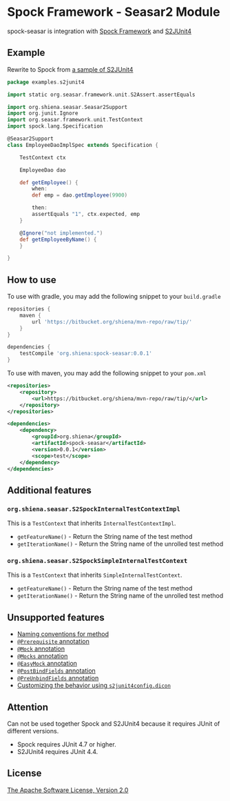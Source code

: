 # Spock Framework - Seasar2 Module

spock-seasar is integration with [Spock Framework](http://spockframework.org/)
and [S2JUnit4](http://s2container.seasar.org/2.4/ja/S2JUnit4.html)

## Example

Rewrite to Spock from [a sample of S2JUnit4](http://s2container.seasar.org/2.4/ja/S2JUnit4.html#sample)

```groovy
package examples.s2junit4

import static org.seasar.framework.unit.S2Assert.assertEquals

import org.shiena.seasar.Seasar2Support
import org.junit.Ignore
import org.seasar.framework.unit.TestContext
import spock.lang.Specification

@Seasar2Support
class EmployeeDaoImplSpec extends Specification {

    TestContext ctx

    EmployeeDao dao

    def getEmployee() {
        when:
        def emp = dao.getEmployee(9900)

        then:
        assertEquals "1", ctx.expected, emp
    }

    @Ignore("not implemented.")
    def getEmployeeByName() {
    }

}
```

## How to use

To use with gradle, you may add the following snippet to your `build.gradle`

```groovy
repositories {
    maven {
        url 'https://bitbucket.org/shiena/mvn-repo/raw/tip/'
    }
}

dependencies {
    testCompile 'org.shiena:spock-seasar:0.0.1'
}
```

To use with maven, you may add the following snippet to your `pom.xml`

```xml
<repositories>
    <repository>
        <url>https://bitbucket.org/shiena/mvn-repo/raw/tip/</url>
    </repository>
</repositories>

<dependencies>
    <dependency>
        <groupId>org.shiena</groupId>
        <artifactId>spock-seasar</artifactId>
        <version>0.0.1</version>
        <scope>test</scope>
    </dependency>
</dependencies>
```

## Additional features

### `org.shiena.seasar.S2SpockInternalTestContextImpl`

This is a `TestContext` that inherits `InternalTestContextImpl`.

* `getFeatureName()` - Return the String name of the test method
* `getIterationName()` - Return the String name of the unrolled test method

### `org.shiena.seasar.S2SpockSimpleInternalTestContext`

This is a `TestContext` that inherits `SimpleInternalTestContext`.

* `getFeatureName()` - Return the String name of the test method
* `getIterationName()` - Return the String name of the unrolled test method

## Unsupported features

* [Naming conventions for method](http://s2container.seasar.org/2.4/ja/S2JUnit4.html#methodNamingConvention)
* [`@Prerequisite` annotation](http://s2container.seasar.org/2.4/ja/S2JUnit4.html#prerequisiteAnnotation)
* [`@Mock` annotation](http://s2container.seasar.org/2.4/ja/S2JUnit4.html#mockAnnotation)
* [`@Mocks` annotation](http://s2container.seasar.org/2.4/ja/S2JUnit4.html#mocksAnnotation)
* [`@EasyMock` annotation](http://s2container.seasar.org/2.4/ja/S2JUnit4.html#easyMockAnnotation)
* [`@PostBindFields` annotation](http://s2container.seasar.org/2.4/ja/S2JUnit4.html#postBindFieldsAnnotation)
* [`@PreUnbindFields` annotation](http://s2container.seasar.org/2.4/ja/S2JUnit4.html#preUnbindFieldsAnnotation)
* [Customizing the behavior using `s2junit4config.dicon`](http://s2container.seasar.org/2.4/ja/S2JUnit4.html#customization)

## Attention

Can not be used together Spock and S2JUnit4 because it requires JUnit of different versions.

* Spock requires JUnit 4.7 or higher.
* S2JUnit4 requires JUnit 4.4.

## License

[The Apache Software License, Version 2.0](http://www.apache.org/licenses/LICENSE-2.0)

